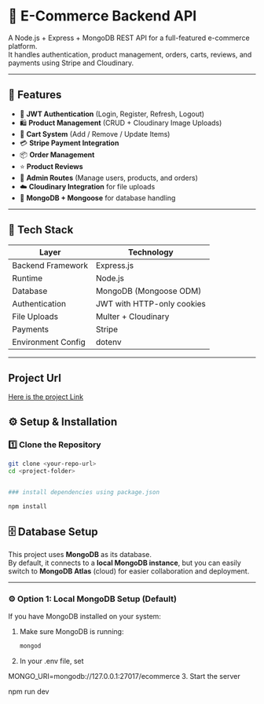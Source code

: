 # 🛒 E-Commerce Backend API

A Node.js + Express + MongoDB REST API for a full-featured e-commerce platform.  
It handles authentication, product management, orders, carts, reviews, and payments using Stripe and Cloudinary.

---

## 🚀 Features

- 🔐 **JWT Authentication** (Login, Register, Refresh, Logout)
- 🛍️ **Product Management** (CRUD + Cloudinary Image Uploads)
- 🛒 **Cart System** (Add / Remove / Update Items)
- 💳 **Stripe Payment Integration**
- 📦 **Order Management**
- ⭐ **Product Reviews**
- 👑 **Admin Routes** (Manage users, products, and orders)
- ☁️ **Cloudinary Integration** for file uploads
- 🧩 **MongoDB + Mongoose** for database handling

---

## 🧠 Tech Stack

| Layer              | Technology                 |
| ------------------ | -------------------------- |
| Backend Framework  | Express.js                 |
| Runtime            | Node.js                    |
| Database           | MongoDB (Mongoose ODM)     |
| Authentication     | JWT with HTTP-only cookies |
| File Uploads       | Multer + Cloudinary        |
| Payments           | Stripe                     |
| Environment Config | dotenv                     |

---

## Project Url

[Here is the project Link](https://roadmap.sh/projects/ecommerce-api)

## ⚙️ Setup & Installation

### 1️⃣ Clone the Repository

```bash
git clone <your-repo-url>
cd <project-folder>


### install dependencies using package.json

npm install

```

## 🗄️ Database Setup

This project uses **MongoDB** as its database.  
By default, it connects to a **local MongoDB instance**, but you can easily switch to **MongoDB Atlas** (cloud) for easier collaboration and deployment.

---

### ⚙️ Option 1: Local MongoDB Setup (Default)

If you have MongoDB installed on your system:

1. Make sure MongoDB is running:
   ```bash
   mongod
   ```
2. In your .env file, set

MONGO_URI=mongodb://127.0.0.1:27017/ecommerce 3. Start the server

npm run dev
